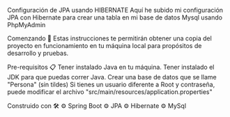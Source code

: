 Configuración de JPA usando HIBERNATE
Aquí he subido mi configuración JPA con Hibernate para crear una tabla en mi base de datos Mysql usando PhpMyAdmin

Comenzando 🚀
Estas instrucciones te permitirán obtener una copia del proyecto en funcionamiento en tu máquina local para propósitos de desarrollo y pruebas.

Pre-requisitos 📋
Tener instalado Java en tu máquina.
Tener instalado el JDK para que puedas correr Java.
Crear una base de datos que se llame "Persona" (sin tildes)
Si tienes un usuario diferente a Root y contraseña, puede modificar el archivo "src/main/resources/application.properties" 

Construido con 🛠️
⚙️ Spring Boot
⚙️ JPA
⚙️ Hibernate
⚙️ MySql
